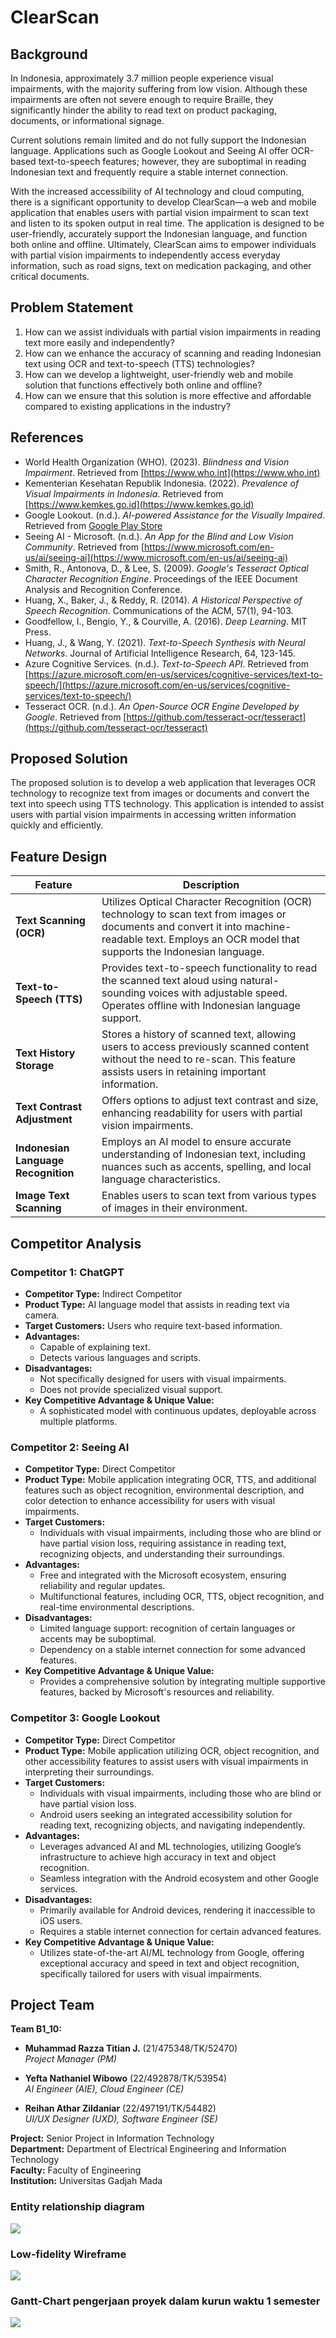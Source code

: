 # ClearScan

## Background

In Indonesia, approximately 3.7 million people experience visual impairments, with the majority suffering from low vision. Although these impairments are often not severe enough to require Braille, they significantly hinder the ability to read text on product packaging, documents, or informational signage.

Current solutions remain limited and do not fully support the Indonesian language. Applications such as Google Lookout and Seeing AI offer OCR-based text-to-speech features; however, they are suboptimal in reading Indonesian text and frequently require a stable internet connection.

With the increased accessibility of AI technology and cloud computing, there is a significant opportunity to develop ClearScan—a web and mobile application that enables users with partial vision impairment to scan text and listen to its spoken output in real time. The application is designed to be user-friendly, accurately support the Indonesian language, and function both online and offline. Ultimately, ClearScan aims to empower individuals with partial vision impairments to independently access everyday information, such as road signs, text on medication packaging, and other critical documents.

## Problem Statement

1. How can we assist individuals with partial vision impairments in reading text more easily and independently?
2. How can we enhance the accuracy of scanning and reading Indonesian text using OCR and text-to-speech (TTS) technologies?
3. How can we develop a lightweight, user-friendly web and mobile solution that functions effectively both online and offline?
4. How can we ensure that this solution is more effective and affordable compared to existing applications in the industry?

## References

- World Health Organization (WHO). (2023). *Blindness and Vision Impairment*. Retrieved from [https://www.who.int](https://www.who.int)
- Kementerian Kesehatan Republik Indonesia. (2022). *Prevalence of Visual Impairments in Indonesia*. Retrieved from [https://www.kemkes.go.id](https://www.kemkes.go.id)
- Google Lookout. (n.d.). *AI-powered Assistance for the Visually Impaired*. Retrieved from [Google Play Store](https://play.google.com/store/apps/details?id=com.google.android.apps.accessibility.reveal)
- Seeing AI - Microsoft. (n.d.). *An App for the Blind and Low Vision Community*. Retrieved from [https://www.microsoft.com/en-us/ai/seeing-ai](https://www.microsoft.com/en-us/ai/seeing-ai)
- Smith, R., Antonova, D., & Lee, S. (2009). *Google's Tesseract Optical Character Recognition Engine*. Proceedings of the IEEE Document Analysis and Recognition Conference.
- Huang, X., Baker, J., & Reddy, R. (2014). *A Historical Perspective of Speech Recognition*. Communications of the ACM, 57(1), 94-103.
- Goodfellow, I., Bengio, Y., & Courville, A. (2016). *Deep Learning*. MIT Press.
- Huang, J., & Wang, Y. (2021). *Text-to-Speech Synthesis with Neural Networks*. Journal of Artificial Intelligence Research, 64, 123-145.
- Azure Cognitive Services. (n.d.). *Text-to-Speech API*. Retrieved from [https://azure.microsoft.com/en-us/services/cognitive-services/text-to-speech/](https://azure.microsoft.com/en-us/services/cognitive-services/text-to-speech/)
- Tesseract OCR. (n.d.). *An Open-Source OCR Engine Developed by Google*. Retrieved from [https://github.com/tesseract-ocr/tesseract](https://github.com/tesseract-ocr/tesseract)

## Proposed Solution

The proposed solution is to develop a web application that leverages OCR technology to recognize text from images or documents and convert the text into speech using TTS technology. This application is intended to assist users with partial vision impairments in accessing written information quickly and efficiently.

## Feature Design

| **Feature**                          | **Description**                                                                                                                                                                                                  |
|--------------------------------------|------------------------------------------------------------------------------------------------------------------------------------------------------------------------------------------------------------------|
| **Text Scanning (OCR)**              | Utilizes Optical Character Recognition (OCR) technology to scan text from images or documents and convert it into machine-readable text. Employs an OCR model that supports the Indonesian language.      |
| **Text-to-Speech (TTS)**             | Provides text-to-speech functionality to read the scanned text aloud using natural-sounding voices with adjustable speed. Operates offline with Indonesian language support.                                |
| **Text History Storage**             | Stores a history of scanned text, allowing users to access previously scanned content without the need to re-scan. This feature assists users in retaining important information.                          |
| **Text Contrast Adjustment**         | Offers options to adjust text contrast and size, enhancing readability for users with partial vision impairments.                                                                                                  |
| **Indonesian Language Recognition**  | Employs an AI model to ensure accurate understanding of Indonesian text, including nuances such as accents, spelling, and local language characteristics.                                                      |
| **Image Text Scanning**              | Enables users to scan text from various types of images in their environment.                                                                                                                                    |

## Competitor Analysis

### Competitor 1: ChatGPT
- **Competitor Type:** Indirect Competitor  
- **Product Type:** AI language model that assists in reading text via camera.  
- **Target Customers:** Users who require text-based information.  
- **Advantages:**  
  - Capable of explaining text.  
  - Detects various languages and scripts.  
- **Disadvantages:**  
  - Not specifically designed for users with visual impairments.  
  - Does not provide specialized visual support.  
- **Key Competitive Advantage & Unique Value:**  
  - A sophisticated model with continuous updates, deployable across multiple platforms.

### Competitor 2: Seeing AI
- **Competitor Type:** Direct Competitor  
- **Product Type:** Mobile application integrating OCR, TTS, and additional features such as object recognition, environmental description, and color detection to enhance accessibility for users with visual impairments.  
- **Target Customers:**  
  - Individuals with visual impairments, including those who are blind or have partial vision loss, requiring assistance in reading text, recognizing objects, and understanding their surroundings.  
- **Advantages:**  
  - Free and integrated with the Microsoft ecosystem, ensuring reliability and regular updates.  
  - Multifunctional features, including OCR, TTS, object recognition, and real-time environmental descriptions.  
- **Disadvantages:**  
  - Limited language support: recognition of certain languages or accents may be suboptimal.  
  - Dependency on a stable internet connection for some advanced features.  
- **Key Competitive Advantage & Unique Value:**  
  - Provides a comprehensive solution by integrating multiple supportive features, backed by Microsoft's resources and reliability.

### Competitor 3: Google Lookout
- **Competitor Type:** Direct Competitor  
- **Product Type:** Mobile application utilizing OCR, object recognition, and other accessibility features to assist users with visual impairments in interpreting their surroundings.  
- **Target Customers:**  
  - Individuals with visual impairments, including those who are blind or have partial vision loss.  
  - Android users seeking an integrated accessibility solution for reading text, recognizing objects, and navigating independently.  
- **Advantages:**  
  - Leverages advanced AI and ML technologies, utilizing Google’s infrastructure to achieve high accuracy in text and object recognition.  
  - Seamless integration with the Android ecosystem and other Google services.  
- **Disadvantages:**  
  - Primarily available for Android devices, rendering it inaccessible to iOS users.  
  - Requires a stable internet connection for certain advanced features.  
- **Key Competitive Advantage & Unique Value:**  
  - Utilizes state-of-the-art AI/ML technology from Google, offering exceptional accuracy and speed in text and object recognition, specifically tailored for users with visual impairments.

## Project Team

**Team B1_10:**

- **Muhammad Razza Titian J.** (21/475348/TK/52470)  
  *Project Manager (PM)*

- **Yefta Nathaniel Wibowo** (22/492878/TK/53954)  
  *AI Engineer (AIE), Cloud Engineer (CE)*

- **Reihan Athar Zildaniar** (22/497191/TK/54482)  
  *UI/UX Designer (UXD), Software Engineer (SE)*

**Project:** Senior Project in Information Technology  
**Department:** Department of Electrical Engineering and Information Technology  
**Faculty:** Faculty of Engineering  
**Institution:** Universitas Gadjah Mada


### **Entity relationship diagram**
<img src="./public/e_ERD.jpg">

### **Low-fidelity Wireframe**
<img src="./public/e_LoFi.jpg">

### **Gantt-Chart pengerjaan proyek dalam kurun waktu 1 semester**
<img src="./public/e_GanttChart.jpg">
